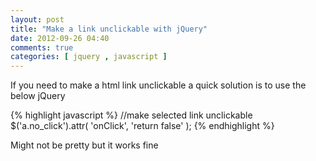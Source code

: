 ```yaml
---
layout: post
title: "Make a link unclickable with jQuery"
date: 2012-09-26 04:40
comments: true
categories: [ jquery , javascript ]
---
```


If you need to make a html link unclickable a quick solution is to use the below jQuery 

{% highlight javascript %}
//make selected link unclickable
$('a.no_click').attr( 'onClick', 'return false' );
{% endhighlight %}

Might not be pretty but it works fine

